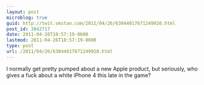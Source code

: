 ```yaml
---
layout: post
microblog: true
guid: http://twit.vmstan.com/2011/04/26/63044017671249920.html
post_id: 3042717
date: 2011-04-26T18:57:19-0600
lastmod: 2011-04-26T18:57:19-0600
type: post
url: /2011/04/26/63044017671249920.html
---
```

I normally get pretty pumped about a new Apple product, but seriously, who gives a fuck about a white iPhone 4 this late in the game?
